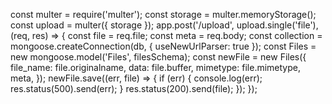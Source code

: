  const multer = require('multer');
const storage = multer.memoryStorage();
const upload = multer({ storage });
 app.post('/upload', upload.single('file'), (req, res) => {
  const file = req.file;
  const meta = req.body;
   const collection = mongoose.createConnection(db, { useNewUrlParser: true });
  const Files = new mongoose.model('Files', filesSchema);
   const newFile = new Files({
    file_name: file.originalname,
    data: file.buffer,
    mimetype: file.mimetype,
    meta,
  });
   newFile.save((err, file) => {
    if (err) {
      console.log(err);
      res.status(500).send(err);
    }
    res.status(200).send(file);
  });
});